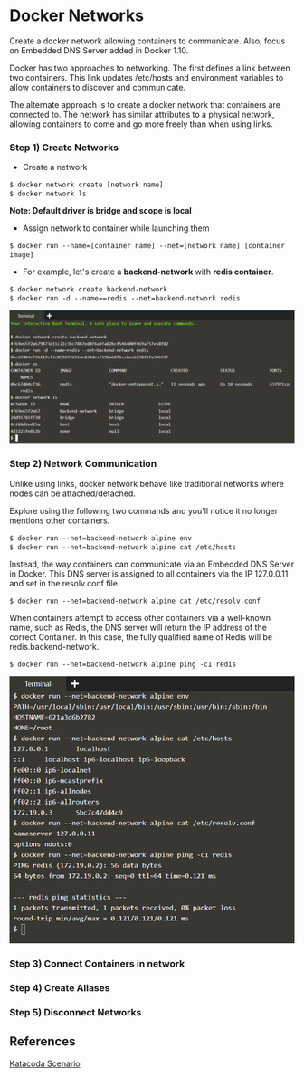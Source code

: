 # Docker Networks

Create a docker network allowing containers to communicate. Also, focus on Embedded DNS Server added in Docker 1.10.

Docker has two approaches to networking. The first defines a link between two containers. This link updates /etc/hosts and environment variables to allow containers to discover and communicate.

The alternate approach is to create a docker network that containers are connected to. The network has similar attributes to a physical network, allowing containers to come and go more freely than when using links.

### Step 1) Create Networks

* Create a network

```
$ docker network create [network name]
$ docker network ls
```

**Note: Default driver is bridge and scope is local**

* Assign network to container while launching them

```
$ docker run --name=[container name] --net=[network name] [container image]
```

* For example, let's create a **backend-network** with **redis container**.

```
$ docker network create backend-network
$ docker run -d --name==redis --net=backend-network redis
```

![Image](img/1.png)

### Step 2) Network Communication

Unlike using links, docker network behave like traditional networks where nodes can be attached/detached.

Explore using the following two commands and you'll notice it no longer mentions other containers.

```
$ docker run --net=backend-network alpine env
$ docker run --net=backend-network alpine cat /etc/hosts
```

Instead, the way containers can communicate via an Embedded DNS Server in Docker. This DNS server is assigned to all containers via the IP 127.0.0.11 and set in the resolv.conf file.

```
$ docker run --net=backend-network alpine cat /etc/resolv.conf
```

When containers attempt to access other containers via a well-known name, such as Redis, the DNS server will return the IP address of the correct Container. In this case, the fully qualified name of Redis will be redis.backend-network.

```
$ docker run --net=backend-network alpine ping -c1 redis
```

![Image](img/2.png)

### Step 3) Connect Containers in network

### Step 4) Create Aliases

### Step 5) Disconnect Networks

## References

[Katacoda Scenario](https://www.katacoda.com/courses/docker/networking-intro)
